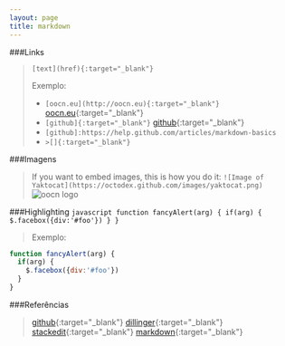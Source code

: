 ```yaml
---
layout: page
title: markdown
---
```



###Links

  >`[text](href){:target="_blank"}`
  >
  >Exemplo: 
  > * `[oocn.eu](http://oocn.eu){:target="_blank"}` [oocn.eu](http://oocn.eu){:target="_blank"}
  > * `[github]{:target="_blank"}` [github]{:target="_blank"}
  > * `[github]:https://help.github.com/articles/markdown-basics`
  > * `>[]{:target="_blank"}`

###Imagens

  >If you want to embed images, this is how you do it:
  >`![Image of Yaktocat](https://octodex.github.com/images/yaktocat.png)`
  >![oocn logo](http://weboocn.eu/assets/logo.png)

###Highlighting 
`javascript
function fancyAlert(arg) {
  if(arg) {
    $.facebox({div:'#foo'})
  }
}
`
>Exemplo:
```javascript
function fancyAlert(arg) {
  if(arg) {
    $.facebox({div:'#foo'})
  }
}
```


###Referências 

  >[github]{:target="_blank"}
  >[dillinger]{:target="_blank"}
  >[stackedit]{:target="_blank"}
  >[markdown]{:target="_blank"}

[github]:https://help.github.com/articles/markdown-basics
[dillinger]:http://dillinger.io
[stackedit]:https://stackedit.io
[markdown]:https://guides.github.com/features/mastering-markdown
